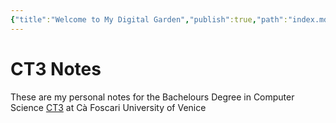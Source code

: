 ```yaml
---
{"title":"Welcome to My Digital Garden","publish":true,"path":"index.md","permalink":"/index/","PassFrontmatter":true}
---
```


# CT3 Notes

These are my personal notes for the Bachelours Degree in Computer Science [CT3](https://www.unive.it/web/en/5281/home) at Cà Foscari University of Venice
